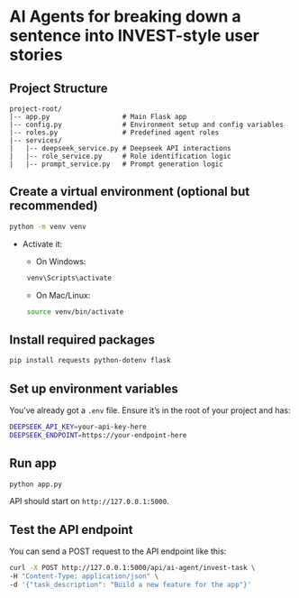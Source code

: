 # AI Agents for breaking down a sentence into INVEST-style user stories

## Project Structure

```
project-root/
|-- app.py                  # Main Flask app
|-- config.py               # Environment setup and config variables
|-- roles.py                # Predefined agent roles
|-- services/
|   |-- deepseek_service.py # Deepseek API interactions
|   |-- role_service.py     # Role identification logic
|   |-- prompt_service.py   # Prompt generation logic
```

## Create a virtual environment (optional but recommended)

```bash
python -m venv venv
```

- Activate it:

   - On Windows:
    ```bash
     venv\Scripts\activate
    ```

   - On Mac/Linux:
    ```bash
     source venv/bin/activate
    ```

## Install required packages

```bash
pip install requests python-dotenv flask
```

## Set up environment variables
You’ve already got a `.env` file. Ensure it’s in the root of your project and has:

```bash
DEEPSEEK_API_KEY=your-api-key-here
DEEPSEEK_ENDPOINT=https://your-endpoint-here
```

## Run app

```bash
python app.py
```

API should start on `http://127.0.0.1:5000`.

## Test the API endpoint
You can send a POST request to the API endpoint like this:

```bash
curl -X POST http://127.0.0.1:5000/api/ai-agent/invest-task \
-H "Content-Type: application/json" \
-d '{"task_description": "Build a new feature for the app"}'
```